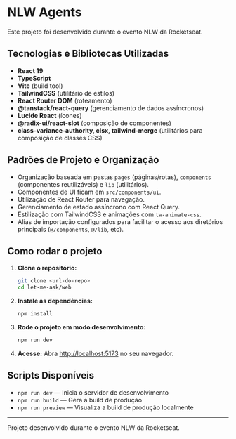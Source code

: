 # NLW Agents

Este projeto foi desenvolvido durante o evento NLW da Rocketseat.

## Tecnologias e Bibliotecas Utilizadas
- **React 19**
- **TypeScript**
- **Vite** (build tool)
- **TailwindCSS** (utilitário de estilos)
- **React Router DOM** (roteamento)
- **@tanstack/react-query** (gerenciamento de dados assíncronos)
- **Lucide React** (ícones)
- **@radix-ui/react-slot** (composição de componentes)
- **class-variance-authority, clsx, tailwind-merge** (utilitários para composição de classes CSS)

## Padrões de Projeto e Organização
- Organização baseada em pastas `pages` (páginas/rotas), `components` (componentes reutilizáveis) e `lib` (utilitários).
- Componentes de UI ficam em `src/components/ui`.
- Utilização de React Router para navegação.
- Gerenciamento de estado assíncrono com React Query.
- Estilização com TailwindCSS e animações com `tw-animate-css`.
- Alias de importação configurados para facilitar o acesso aos diretórios principais (`@/components`, `@/lib`, etc).

## Como rodar o projeto

1. **Clone o repositório:**
   ```bash
   git clone <url-do-repo>
   cd let-me-ask/web
   ```
2. **Instale as dependências:**
   ```bash
   npm install
   ```
3. **Rode o projeto em modo desenvolvimento:**
   ```bash
   npm run dev
   ```
4. **Acesse:**
   Abra [http://localhost:5173](http://localhost:5173) no seu navegador.

## Scripts Disponíveis
- `npm run dev` — Inicia o servidor de desenvolvimento
- `npm run build` — Gera a build de produção
- `npm run preview` — Visualiza a build de produção localmente

---
Projeto desenvolvido durante o evento NLW da Rocketseat. 